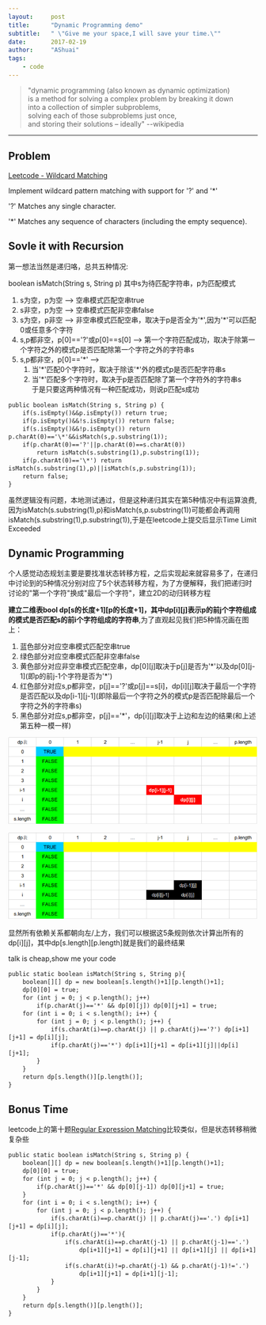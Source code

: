 ```yaml
---
layout:     post
title:      "Dynamic Programming demo"
subtitle:   " \"Give me your space,I will save your time.\""
date:       2017-02-19
author:     "AShuai"
tags:
    - code
---
```


> "dynamic programming (also known as dynamic optimization)<br />
> is a method for solving a complex problem by breaking it down<br />
> into a collection of simpler subproblems, <br />
> solving each of those subproblems just once, <br />
> and storing their solutions – ideally"  --wikipedia

<!--more-->

---

## Problem

[Leetcode - Wildcard Matching](https://leetcode.com/problems/wildcard-matching)

Implement wildcard pattern matching with support for '?' and '\*'

'?' Matches any single character.

'\*' Matches any sequence of characters (including the empty sequence).

## Sovle it with Recursion

第一想法当然是递归咯，总共五种情况:

boolean isMatch(String s, String p) 其中s为待匹配字符串，p为匹配模式

1. s为空，p为空 --> 空串模式匹配空串true
2. s非空，p为空 --> 空串模式匹配非空串false
3. s为空，p非空 --> 非空串模式匹配空串，取决于p是否全为'\*',因为'\*'可以匹配0或任意多个字符
4. s,p都非空，p[0]=='?'或p[0]==s[0] --> 第一个字符匹配成功，取决于除第一个字符之外的模式p是否匹配除第一个字符之外的字符串s
5. s,p都非空，p[0]=='\*' --> 
    1. 当'\*'匹配0个字符时，取决于除该'\*'外的模式p是否匹配字符串s
    2. 当'\*'匹配多个字符时，取决于p是否匹配除了第一个字符外的字符串s<br />
    于是只要这两种情况有一种匹配成功，则说p匹配s成功

```
public boolean isMatch(String s, String p) {
    if(s.isEmpty()&&p.isEmpty()) return true;
    if(p.isEmpty()&&!s.isEmpty()) return false;
    if(s.isEmpty()&&!p.isEmpty()) return p.charAt(0)=='\*'&&isMatch(s,p.substring(1));
    if(p.charAt(0)=='?'||p.charAt(0)==s.charAt(0))
        return isMatch(s.substring(1),p.substring(1));
    if(p.charAt(0)=='\*') return isMatch(s.substring(1),p)||isMatch(s,p.substring(1));
    return false;
}
```

虽然逻辑没有问题，本地测试通过，但是这种递归其实在第5种情况中有运算浪费,因为isMatch(s.substring(1),p)和isMatch(s,p.substring(1))可能都会再调用isMatch(s.substring(1),p.substring(1)),于是在leetcode上提交后显示Time Limit Exceeded

## Dynamic Programming

个人感觉动态规划主要是要找准状态转移方程，之后实现起来就容易多了，在递归中讨论到的5种情况分别对应了5个状态转移方程，为了方便解释，我们把递归时讨论的"第一个字符"换成"最后一个字符"，建立2D的动归转移方程

**建立二维表bool dp[s的长度+1][p的长度+1]，其中dp[i][j]表示p的前j个字符组成的模式是否匹配s的前i个字符组成的字符串**,为了直观起见我们把5种情况画在图上：

1. 蓝色部分对应空串模式匹配空串true
2. 绿色部分对应空串模式匹配非空串false
3. 黄色部分对应非空串模式匹配空串，dp[0][j]取决于p[j]是否为'\*'以及dp[0][j-1]\(即p的前j-1个字符是否为'\*')
4. 红色部分对应s,p都非空，p[j]=='?'或p[j]==s[i]，dp[i][j]取决于最后一个字符是否匹配以及dp[i-1][j-1]\(即除最后一个字符之外的模式p是否匹配除最后一个字符之外的字符串s)
5. 黑色部分对应s,p都非空，p[j]=='\*'，dp[i][j]取决于上边和左边的结果(和上述第五种一模一样)

![img](/assets/img/2017-02-19-1.png)

![img](/assets/img/2017-02-19-2.png)

显然所有依赖关系都朝向左/上方，我们可以根据这5条规则依次计算出所有的dp[i][j]，其中dp[s.length][p.length]就是我们的最终结果

talk is cheap,show me your code
```
public static boolean isMatch(String s, String p){
    boolean[][] dp = new boolean[s.length()+1][p.length()+1];
    dp[0][0] = true;
    for (int j = 0; j < p.length(); j++)
        if(p.charAt(j)=='*' && dp[0][j]) dp[0][j+1] = true;
    for (int i = 0; i < s.length(); i++) {
        for (int j = 0; j < p.length(); j++) {
            if(s.charAt(i)==p.charAt(j) || p.charAt(j)=='?') dp[i+1][j+1] = dp[i][j];
            if(p.charAt(j)=='*') dp[i+1][j+1] = dp[i+1][j]||dp[i][j+1];
        }
    }
    return dp[s.length()][p.length()];
}
```

## Bonus Time

leetcode上的第十题[Regular Expression Matching](https://leetcode.com/problems/regular-expression-matching)比较类似，但是状态转移稍微复杂些

```
public static boolean isMatch(String s, String p) {
    boolean[][] dp = new boolean[s.length()+1][p.length()+1];
    dp[0][0] = true;
    for (int j = 0; j < p.length(); j++) {
        if(p.charAt(j)=='*' && dp[0][j-1]) dp[0][j+1] = true;
    }
    for (int i = 0; i < s.length(); i++) {
        for (int j = 0; j < p.length(); j++) {
            if(s.charAt(i)==p.charAt(j) || p.charAt(j)=='.') dp[i+1][j+1] = dp[i][j];
            if(p.charAt(j)=='*'){
                if(s.charAt(i)==p.charAt(j-1) || p.charAt(j-1)=='.')
                    dp[i+1][j+1] = dp[i][j+1] || dp[i+1][j] || dp[i+1][j-1];
                if(s.charAt(i)!=p.charAt(j-1) && p.charAt(j-1)!='.')
                    dp[i+1][j+1] = dp[i+1][j-1];
            }
        }
    }
    return dp[s.length()][p.length()];
}
```